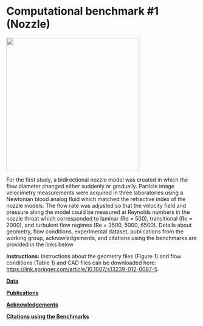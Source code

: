 # Computational benchmark #1 (Nozzle)
<img src="https://github.com/OSEL-DAM/CFD-and-Blood-Damage-Benchmarks/assets/157423596/f753e539-88ee-4501-a31c-8dadb39e400a" width="350">

For the first study, a bidirectional nozzle model was created in which the flow diameter changed either suddenly or gradually. Particle image velocimetry measurements were acquired in three laboratories using a Newtonian blood analog fluid which matched the refractive index of the nozzle models. The flow rate was adjusted so that the velocity field and pressure along the model could be measured at Reynolds numbers in the nozzle throat which corresponded to laminar (Re = 500), transitional (Re = 2000), and turbulent flow regimes (Re = 3500, 5000, 6500).
Details about geometry, flow conditions, experimental dataset, publications from the working group, acknowledgements, and citations using the benchmarks are provided in the links below

**Instructions:** Instructions about the geometry files (Figure 1) and flow conditions (Table 1) and CAD files can be downloaded here: https://link.springer.com/article/10.1007/s13239-012-0087-5.

[**Data**](https://github.com/OSEL-DAM/CFD-and-Blood-Damage-Benchmarks/tree/8494ed0b89edd247766186cfd31c431c0cfee29b/Nozzle/Data)

[**Publications**](https://github.com/OSEL-DAM/CFD-and-Blood-Damage-Benchmarks/tree/fead5bfd802287c9e0bfa3d1810ab009842e703b/Nozzle/Publications)

[**Acknowledgements**](https://github.com/OSEL-DAM/CFD-and-Blood-Damage-Benchmarks/blob/628c06c809c4fe7179391b17c04fab82cbc9d631/Nozzle/Acknowledgements.docx)

[**Citations using the Benchmarks**](https://github.com/OSEL-DAM/CFD-and-Blood-Damage-Benchmarks/blob/b58cc9aee6dd2cba6ee815492b9b4d1da9fb5bf7/Nozzle/Bibliography.docx)
